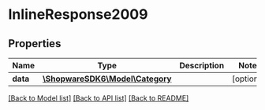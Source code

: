 # InlineResponse2009

## Properties
Name | Type | Description | Notes
------------ | ------------- | ------------- | -------------
**data** | [**\ShopwareSDK6\Model\Category**](Category.md) |  | [optional] 

[[Back to Model list]](../../README.md#documentation-for-models) [[Back to API list]](../../README.md#documentation-for-api-endpoints) [[Back to README]](../../README.md)

